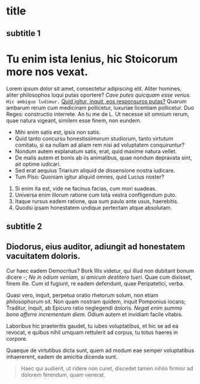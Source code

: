 # title


## subtitle 1

Tu enim ista lenius, hic Stoicorum more nos vexat.
==================================================

Lorem ipsum dolor sit amet, consectetur adipiscing elit. Aliter homines, aliter philosophos loqui putas oportere? _Cave putes quicquam esse verius._ `Hic ambiguo ludimur.` [Quid igitur, inquit, eos responsuros putas?](http://loripsum.net/) Quarum ambarum rerum cum medicinam pollicetur, luxuriae licentiam pollicetur. Duo Reges: constructio interrete. An tu me de L. Ut necesse sit omnium rerum, quae natura vigeant, similem esse finem, non eundem.

* Mihi enim satis est, ipsis non satis.
* Quid tanto concursu honestissimorum studiorum, tanto virtutum comitatu, si ea nullam ad aliam rem nisi ad voluptatem conquiruntur?
* Nondum autem explanatum satis, erat, quid maxime natura vellet.
* De malis autem et bonis ab iis animalibus, quae nondum depravata sint, ait optime iudicari.
* Sed erat aequius Triarium aliquid de dissensione nostra iudicare.
* Tum Piso: Quoniam igitur aliquid omnes, quid Lucius noster?

1.  Si enim ita est, vide ne facinus facias, cum mori suadeas.
2.  Universa enim illorum ratione cum tota vestra confligendum puto.
3.  Itaque rursus eadem ratione, qua sum paulo ante usus, haerebitis.
4.  Quodsi ipsam honestatem undique pertectam atque absolutam.

## subtitle 2

Diodorus, eius auditor, adiungit ad honestatem vacuitatem doloris.
------------------------------------------------------------------

Cur haec eadem Democritus? Bork Illis videtur, qui illud non dubitant bonum dicere -; _Ne in odium veniam, si amicum destitero tueri._ Quae cum dixisset, finem ille. Cum id fugiunt, re eadem defendunt, quae Peripatetici, verba.

Quasi vero, inquit, perpetua oratio rhetorum solum, non etiam philosophorum sit. Non quam nostram quidem, inquit Pomponius iocans; Traditur, inquit, ab Epicuro ratio neglegendi doloris. _Negat enim summo bono afferre incrementum diem._ Odium autem et invidiam facile vitabis.

Laboribus hic praeteritis gaudet, tu iubes voluptatibus, et
hic se ad ea revocat, e quibus nihil umquam rettulerit ad
corpus, tu totus haeres in corpore.

Quaeque de virtutibus dicta sunt, quem ad modum eae semper
voluptatibus inhaererent, eadem de amicitia dicenda sunt.

> Haec qui audierit, ut ridere non curet, discedet tamen nihilo firmior ad dolorem ferendum, quam venerat.
